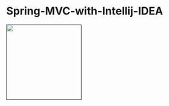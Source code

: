 # Spring-MVC-with-Intellij-IDEA

<p>
<a href="" target="_blank">
<img src="" width="200" style="max-width:100%;"></a>
<p>


